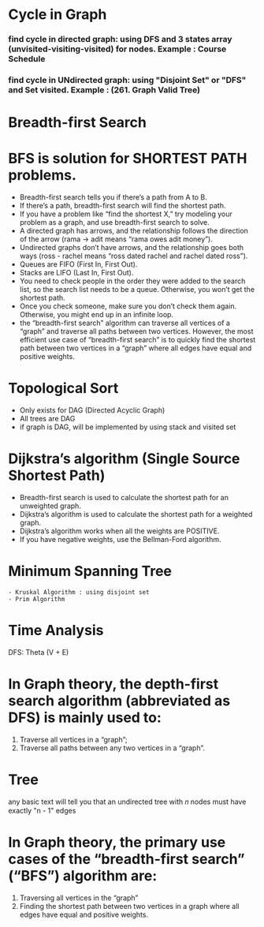 # Cycle in Graph
### find cycle in directed graph: using DFS and 3 states array (unvisited-visiting-visited) for nodes. Example : Course Schedule
### find cycle in UNdirected graph: using "Disjoint Set" or "DFS" and Set<Integer> visited. Example : (261. Graph Valid Tree)

# Breadth-first Search
# BFS is solution for SHORTEST PATH problems.
- Breadth-first search tells you if there’s a path from A to B.
- If there’s a path, breadth-first search will find the shortest path.
- If you have a problem like “find the shortest X,” try modeling your problem as a graph, and use breadth-first search to solve.
- A directed graph has arrows, and the relationship follows the direction of the arrow (rama -> adit means “rama owes adit money”).
- Undirected graphs don’t have arrows, and the relationship goes both ways (ross - rachel means “ross dated rachel and rachel dated ross”).
- Queues are FIFO (First In, First Out).
- Stacks are LIFO (Last In, First Out).
- You need to check people in the order they were added to the search list, so the search list needs to be a queue. Otherwise, you won’t get the shortest path.
- Once you check someone, make sure you don’t check them again. Otherwise, you might end up in an infinite loop.
- the “breadth-first search” algorithm can traverse all vertices of a “graph” and traverse all paths between two vertices. However,
  the most efficient use case of “breadth-first search” is to quickly find the shortest path between two vertices in a “graph” where all edges have equal and positive weights.

# Topological Sort
- Only exists for DAG (Directed Acyclic Graph)
- All trees are DAG
- if graph is DAG, will be implemented by using stack and visited set

# Dijkstra’s algorithm (Single Source Shortest Path)
- Breadth-first search is used to calculate the shortest path for an unweighted graph.
- Dijkstra’s algorithm is used to calculate the shortest path for a weighted graph.
- Dijkstra’s algorithm works when all the weights are POSITIVE.
- If you have negative weights, use the Bellman-Ford algorithm.


# Minimum Spanning Tree
    - Kruskal Algorithm : using disjoint set
    - Prim Algorithm

# Time Analysis
DFS: Theta (V + E)

# In Graph theory, the depth-first search algorithm (abbreviated as DFS) is mainly used to:

1. Traverse all vertices in a “graph”;
2. Traverse all paths between any two vertices in a “graph”.


# Tree
 any basic text will tell you that an undirected tree with 𝑛 nodes must have exactly "n - 1" edges

# In Graph theory, the primary use cases of the “breadth-first search” (“BFS”) algorithm are:

1. Traversing all vertices in the “graph”
2. Finding the shortest path between two vertices in a graph where all edges have equal and positive weights.